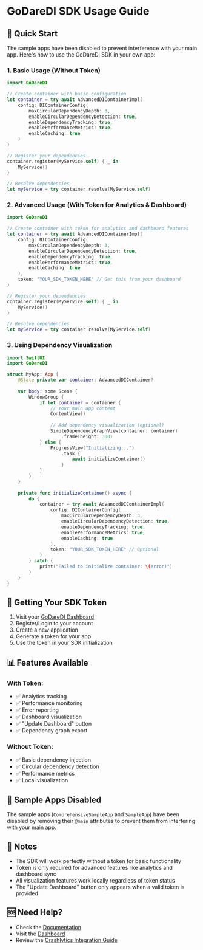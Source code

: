 # GoDareDI SDK Usage Guide

## 🚀 Quick Start

The sample apps have been disabled to prevent interference with your main app. Here's how to use the GoDareDI SDK in your own app:

### 1. Basic Usage (Without Token)

```swift
import GoDareDI

// Create container with basic configuration
let container = try await AdvancedDIContainerImpl(
    config: DIContainerConfig(
        maxCircularDependencyDepth: 3,
        enableCircularDependencyDetection: true,
        enableDependencyTracking: true,
        enablePerformanceMetrics: true,
        enableCaching: true
    )
)

// Register your dependencies
container.register(MyService.self) { _ in
    MyService()
}

// Resolve dependencies
let myService = try container.resolve(MyService.self)
```

### 2. Advanced Usage (With Token for Analytics & Dashboard)

```swift
import GoDareDI

// Create container with token for analytics and dashboard features
let container = try await AdvancedDIContainerImpl(
    config: DIContainerConfig(
        maxCircularDependencyDepth: 3,
        enableCircularDependencyDetection: true,
        enableDependencyTracking: true,
        enablePerformanceMetrics: true,
        enableCaching: true
    ),
    token: "YOUR_SDK_TOKEN_HERE" // Get this from your dashboard
)

// Register your dependencies
container.register(MyService.self) { _ in
    MyService()
}

// Resolve dependencies
let myService = try container.resolve(MyService.self)
```

### 3. Using Dependency Visualization

```swift
import SwiftUI
import GoDareDI

struct MyApp: App {
    @State private var container: AdvancedDIContainer?
    
    var body: some Scene {
        WindowGroup {
            if let container = container {
                // Your main app content
                ContentView()
                
                // Add dependency visualization (optional)
                SimpleDependencyGraphView(container: container)
                    .frame(height: 300)
            } else {
                ProgressView("Initializing...")
                    .task {
                        await initializeContainer()
                    }
            }
        }
    }
    
    private func initializeContainer() async {
        do {
            container = try await AdvancedDIContainerImpl(
                config: DIContainerConfig(
                    maxCircularDependencyDepth: 3,
                    enableCircularDependencyDetection: true,
                    enableDependencyTracking: true,
                    enablePerformanceMetrics: true,
                    enableCaching: true
                ),
                token: "YOUR_SDK_TOKEN_HERE" // Optional
            )
        } catch {
            print("Failed to initialize container: \(error)")
        }
    }
}
```

## 🔑 Getting Your SDK Token

1. Visit your [GoDareDI Dashboard](https://godaredi-60569.web.app)
2. Register/Login to your account
3. Create a new application
4. Generate a token for your app
5. Use the token in your SDK initialization

## 📊 Features Available

### With Token:
- ✅ Analytics tracking
- ✅ Performance monitoring
- ✅ Error reporting
- ✅ Dashboard visualization
- ✅ "Update Dashboard" button
- ✅ Dependency graph export

### Without Token:
- ✅ Basic dependency injection
- ✅ Circular dependency detection
- ✅ Performance metrics
- ✅ Local visualization

## 🚫 Sample Apps Disabled

The sample apps (`ComprehensiveSampleApp` and `SampleApp`) have been disabled by removing their `@main` attributes to prevent them from interfering with your main app.

## 📝 Notes

- The SDK will work perfectly without a token for basic functionality
- Token is only required for advanced features like analytics and dashboard sync
- All visualization features work locally regardless of token status
- The "Update Dashboard" button only appears when a valid token is provided

## 🆘 Need Help?

- Check the [Documentation](DOCUMENTATION.md)
- Visit the [Dashboard](https://godaredi-60569.web.app)
- Review the [Crashlytics Integration Guide](CRASHLYTICS_INTEGRATION.md)
